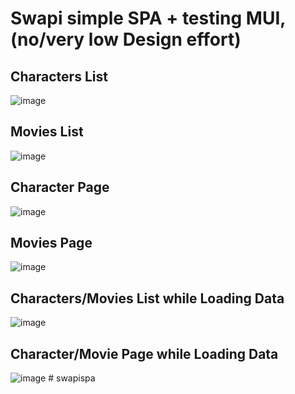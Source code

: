 # Swapi simple SPA + testing MUI, (no/very low Design effort)

## Characters List
![image](https://user-images.githubusercontent.com/42122071/165791677-b9d63e8b-67db-45c3-aa93-ac544e8667f8.png)
## Movies List
![image](https://user-images.githubusercontent.com/42122071/165791786-811bf8d8-ceb8-4d4c-b5a8-58f71f49c8e0.png)
## Character Page
![image](https://user-images.githubusercontent.com/42122071/165792022-8e98364c-4ce6-4587-b835-9d241b8d2b72.png)
## Movies Page
![image](https://user-images.githubusercontent.com/42122071/165792122-e393d38e-1b8d-4e41-a788-e582cad3d05a.png)

## Characters/Movies List while Loading Data
![image](https://user-images.githubusercontent.com/42122071/165792454-bd86af39-0081-4d71-b299-924f1ad9385b.png)

## Character/Movie Page while Loading Data
![image](https://user-images.githubusercontent.com/42122071/165792527-e0c02277-2977-41aa-abe3-a7cd330d8058.png)
#   s w a p i _ _ s p a  
 
